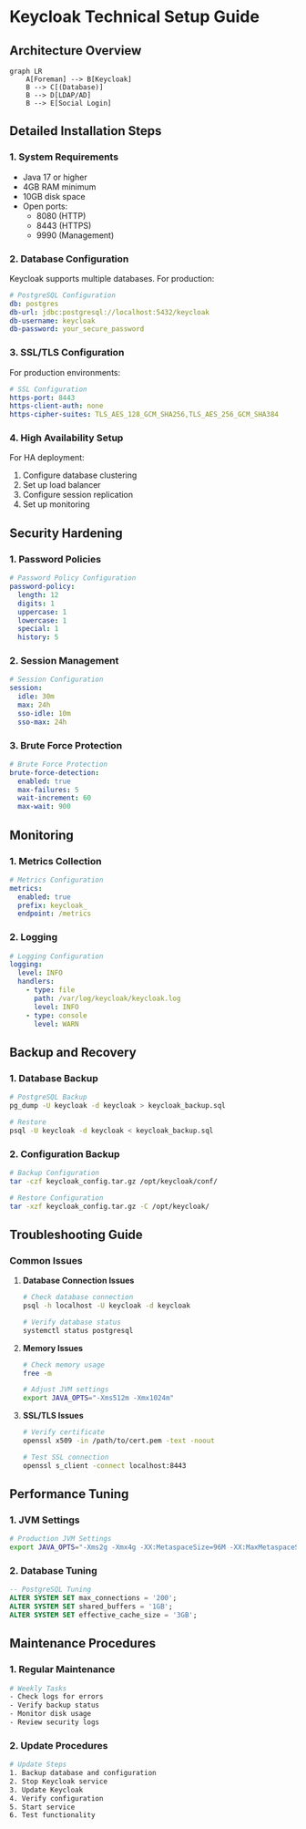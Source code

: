 # Keycloak Technical Setup Guide

## Architecture Overview

```mermaid
graph LR
    A[Foreman] --> B[Keycloak]
    B --> C[(Database)]
    B --> D[LDAP/AD]
    B --> E[Social Login]
```

## Detailed Installation Steps

### 1. System Requirements

- Java 17 or higher
- 4GB RAM minimum
- 10GB disk space
- Open ports:
  - 8080 (HTTP)
  - 8443 (HTTPS)
  - 9990 (Management)

### 2. Database Configuration

Keycloak supports multiple databases. For production:

```yaml
# PostgreSQL Configuration
db: postgres
db-url: jdbc:postgresql://localhost:5432/keycloak
db-username: keycloak
db-password: your_secure_password
```

### 3. SSL/TLS Configuration

For production environments:

```yaml
# SSL Configuration
https-port: 8443
https-client-auth: none
https-cipher-suites: TLS_AES_128_GCM_SHA256,TLS_AES_256_GCM_SHA384
```

### 4. High Availability Setup

For HA deployment:

1. Configure database clustering
2. Set up load balancer
3. Configure session replication
4. Set up monitoring

## Security Hardening

### 1. Password Policies

```yaml
# Password Policy Configuration
password-policy:
  length: 12
  digits: 1
  uppercase: 1
  lowercase: 1
  special: 1
  history: 5
```

### 2. Session Management

```yaml
# Session Configuration
session:
  idle: 30m
  max: 24h
  sso-idle: 10m
  sso-max: 24h
```

### 3. Brute Force Protection

```yaml
# Brute Force Protection
brute-force-detection:
  enabled: true
  max-failures: 5
  wait-increment: 60
  max-wait: 900
```

## Monitoring

### 1. Metrics Collection

```yaml
# Metrics Configuration
metrics:
  enabled: true
  prefix: keycloak_
  endpoint: /metrics
```

### 2. Logging

```yaml
# Logging Configuration
logging:
  level: INFO
  handlers:
    - type: file
      path: /var/log/keycloak/keycloak.log
      level: INFO
    - type: console
      level: WARN
```

## Backup and Recovery

### 1. Database Backup

```bash
# PostgreSQL Backup
pg_dump -U keycloak -d keycloak > keycloak_backup.sql

# Restore
psql -U keycloak -d keycloak < keycloak_backup.sql
```

### 2. Configuration Backup

```bash
# Backup Configuration
tar -czf keycloak_config.tar.gz /opt/keycloak/conf/

# Restore Configuration
tar -xzf keycloak_config.tar.gz -C /opt/keycloak/
```

## Troubleshooting Guide

### Common Issues

1. **Database Connection Issues**
   ```bash
   # Check database connection
   psql -h localhost -U keycloak -d keycloak
   
   # Verify database status
   systemctl status postgresql
   ```

2. **Memory Issues**
   ```bash
   # Check memory usage
   free -m
   
   # Adjust JVM settings
   export JAVA_OPTS="-Xms512m -Xmx1024m"
   ```

3. **SSL/TLS Issues**
   ```bash
   # Verify certificate
   openssl x509 -in /path/to/cert.pem -text -noout
   
   # Test SSL connection
   openssl s_client -connect localhost:8443
   ```

## Performance Tuning

### 1. JVM Settings

```bash
# Production JVM Settings
export JAVA_OPTS="-Xms2g -Xmx4g -XX:MetaspaceSize=96M -XX:MaxMetaspaceSize=256m"
```

### 2. Database Tuning

```sql
-- PostgreSQL Tuning
ALTER SYSTEM SET max_connections = '200';
ALTER SYSTEM SET shared_buffers = '1GB';
ALTER SYSTEM SET effective_cache_size = '3GB';
```

## Maintenance Procedures

### 1. Regular Maintenance

```bash
# Weekly Tasks
- Check logs for errors
- Verify backup status
- Monitor disk usage
- Review security logs
```

### 2. Update Procedures

```bash
# Update Steps
1. Backup database and configuration
2. Stop Keycloak service
3. Update Keycloak
4. Verify configuration
5. Start service
6. Test functionality
``` 